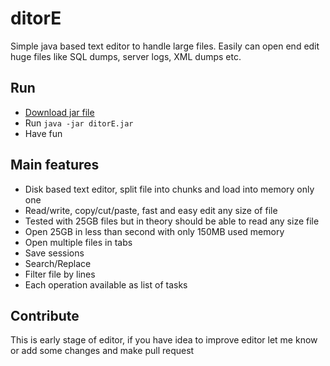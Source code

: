 # ditorE
Simple java based text editor to handle large files. Easily can open end edit huge files
like SQL dumps, server logs, XML dumps etc.

## Run
- [Download jar file](bit.ly/2qf5Pi8)
- Run `java -jar ditorE.jar`
- Have fun

## Main features
- Disk based text editor, split file into chunks and load into memory only one
- Read/write, copy/cut/paste, fast and easy edit any size of file
- Tested with 25GB files but in theory should be able to read any size file
- Open 25GB in less than second with only 150MB used memory
- Open multiple files in tabs
- Save sessions
- Search/Replace
- Filter file by lines
- Each operation available as list of tasks

## Contribute
This is early stage of editor, if you have idea to improve editor let me know
or add some changes and make pull request
